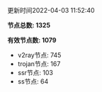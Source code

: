 更新时间2022-04-03 11:52:40

**节点总数: 1325**

**有效节点数: 1079**

- v2ray节点: 745
- trojan节点: 167
- ssr节点: 103
- ss节点: 64
